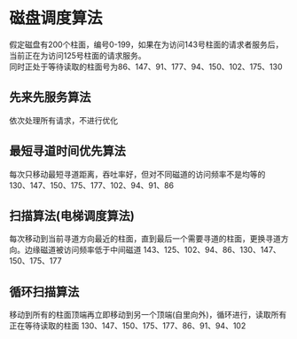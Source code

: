 # 磁盘调度算法
假定磁盘有200个柱面，编号0-199，如果在为访问143号柱面的请求者服务后，当前正在为访问125号柱面的请求服务。  
同时正处于等待读取的柱面号为86、147、91、177、94、150、102、175、130

## 先来先服务算法
依次处理所有请求，不进行优化

## 最短寻道时间优先算法
每次只移动最短寻道距离，吞吐率好，但对不同磁道的访问频率不是均等的  
130、147、150、175、177、102、94、91、86

## 扫描算法(电梯调度算法)
每次移动到当前寻道方向最近的柱面，直到最后一个需要寻道的柱面，更换寻道方向。边缘磁道被访问频率低于中间磁道
143、125、102、94、86、130、147、150、175、177

## 循环扫描算法
移动到所有的柱面顶端再立即移动到另一个顶端(自里向外)，循环进行，读取所有正在等待读取的柱面
130、147、150、175、177、86、91、94、102
